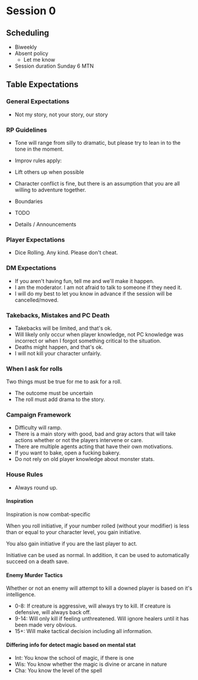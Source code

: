 # Session 0

## Scheduling

- Biweekly
- Absent policy
  - Let me know
- Session duration
Sunday 6 MTN


## Table Expectations

### General Expectations
- Not my story, not your story, our story

### RP Guidelines
- Tone will range from silly to dramatic, but please try to lean in to the tone in the moment.
- Improv rules apply: 
 - Lift others up when possible
 - Character conflict is fine, but there is an assumption that you are all willing to adventure together.
- Boundaries
 - TODO

 - Details / Announcements

### Player Expectations
- Dice Rolling. Any kind. Please don't cheat.

### DM Expectations
- If you aren't having fun, tell me and we'll make it happen.
- I am the moderator. I am not afraid to talk to someone if they need it.
- I will do my best to let you know in advance if the session will be cancelled/moved. 

### Takebacks, Mistakes and PC Death
- Takebacks will be limited, and that's ok.
 - Will likely only occur when player knowledge, not PC knowledge was incorrect or when I forgot something critical to the situation.
- Deaths might happen, and that's ok.
- I will not kill your character unfairly.

### When I ask for rolls
Two things must be true for me to ask for a roll.
- The outcome must be uncertain
- The roll must add drama to the story.

### Campaign Framework

- Difficulty will ramp.
- There is a main story with good, bad and gray actors that will take actions whether or not the players intervene or care.
- There are multiple agents acting that have their own motivations.
- If you want to bake, open a fucking bakery.
- Do not rely on old player knowledge about monster stats.

### House Rules

- Always round up.

#### Inspiration

Inspiration is now combat-specific

When you roll initiative, if your number rolled (without your modifier) is less than or equal to your character level, you gain initiative.

You also gain initiative if you are the last player to act.

Initiative can be used as normal. In addition, it can be used to automatically succeed on a death save.

#### Enemy Murder Tactics

Whether or not an enemy will attempt to kill a downed player is based on it's intelligence.

- 0-8: If creature is aggressive, will always try to kill. If creature is defensive, will always back off.
- 9-14: Will only kill if feeling unthreatened. Will ignore healers until it has been made very obvious.
- 15+: Will make tactical decision including all information.

#### Differing info for detect magic based on mental stat

- Int: You know the school of magic, if there is one
- Wis: You know whether the magic is divine or arcane in nature
- Cha: You know the level of the spell
